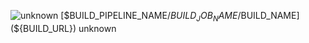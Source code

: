 ![unknown](${ATC_EXTERNAL_URL}/public/images/favicon.png) [$BUILD_PIPELINE_NAME/$BUILD_JOB_NAME/$BUILD_NAME](${BUILD_URL}) unknown

